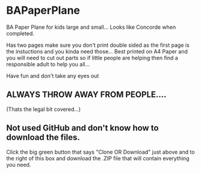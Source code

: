 # BAPaperPlane
BA Paper Plane for kids large and small... Looks like Concorde when completed.

Has two pages make sure you don't print double sided as the first page is the instuctions and you kinda need those...  Best printed on A4 Paper and you will need to cut out parts so if little people are helping then find a responsible adult to help you all...

Have fun and don't take any eyes out 

## ALWAYS THROW AWAY FROM PEOPLE.... 
(Thats the legal bit covered...)

## Not used GitHub and don't know how to download the files.
Click the big green button that says "Clone OR Download" just above and to the right of this box and download the .ZIP file that will contain everything you need.
